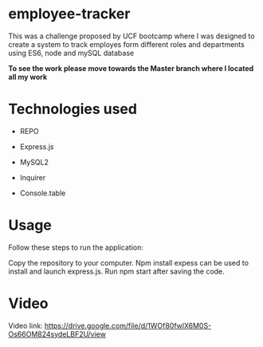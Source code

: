 # employee-tracker

This was a challenge proposed by UCF bootcamp where I was designed to create a system to track employes form different roles and departments using ES6, node and mySQL database

**To see the work please move towards the Master branch where I located all my work**

# Technologies used

- REPO

- Express.js

- MySQL2

- Inquirer

- Console.table

# Usage

Follow these steps to run the application:

Copy the repository to your computer.
Npm install expess can be used to install and launch express.js.
Run npm start after saving the code.

# Video

Video link: https://drive.google.com/file/d/1WOf80fwlX6M0S-Os66OM824sydeLBF2U/view
